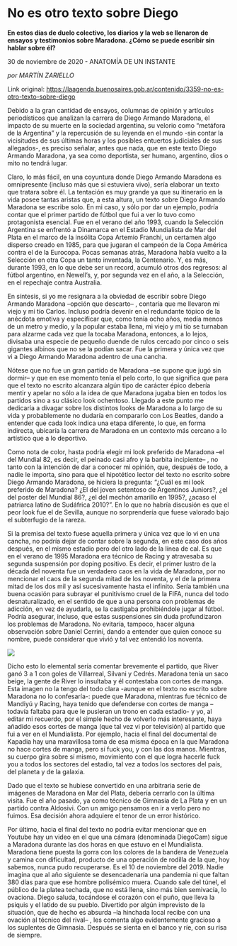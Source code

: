 # No es otro texto sobre Diego

**En estos días de duelo colectivo, los diarios y la web se llenaron de ensayos y testimonios sobre Maradona. ¿Cómo se puede escribir sin hablar sobre él?**

30 de noviembre de 2020 - ANATOMÍA DE UN INSTANTE

_por MARTÍN ZARIELLO_

Link original: https://laagenda.buenosaires.gob.ar/contenido/3359-no-es-otro-texto-sobre-diego



Debido a la gran cantidad de ensayos, columnas de opinión y artículos periodísticos que analizan la carrera de Diego Armando Maradona, el impacto de su muerte en la sociedad argentina, su velorio como “metáfora de la Argentina” y la repercusión de su leyenda en el mundo -sin contar la vicisitudes de sus últimas horas y los posibles entuertos judiciales de sus allegados-, es preciso señalar, antes que nada, que en este texto Diego Armando Maradona, ya sea como deportista, ser humano, argentino, dios o mito no tendrá lugar.




Claro, lo más fácil, en una coyuntura donde Diego Armando Maradona es omnipresente (incluso más que si estuviera vivo), sería elaborar un texto que tratara sobre él. La tentación es muy grande ya que su itinerario en la vida posee tantas aristas que, a esta altura, un texto sobre Diego Armando Maradona se escribe solo. En mi caso, y sólo por dar un ejemplo, podría contar que el primer partido de fútbol que fui a ver lo tuvo como protagonista esencial. Fue en el verano del año 1993, cuando la Selección Argentina se enfrentó a Dinamarca en el Estadio Mundialista de Mar del Plata en el marco de la insólita Copa Artemio Franchi, un certamen algo disperso creado en 1985, para que jugaran el campeón de la Copa América contra el de la Eurocopa. Pocas semanas atrás, Maradona había vuelto a la Selección en otra Copa un tanto inventada, la Centenario. Y, es más, durante 1993, en lo que debe ser un record, acumuló otros dos regresos: al fútbol argentino, en Newell’s, y, por segunda vez en el año, a la Selección, en el repechaje contra Australia.




En síntesis, si yo me resignara a la obviedad de escribir sobre Diego Armando Maradona –opción que descarto– , contaría que me llevaron mi viejo y mi tío Carlos. Incluso podría devenir en el redundante tópico de la anécdota emotiva y especificar que, como tenía ocho años, medía menos de un metro y medio, y la popular estaba llena, mi viejo y mi tío se turnaban para alzarme cada vez que la tocaba Maradona, entonces, a lo lejos, divisaba una especie de pequeño duende de rulos cercado por cinco o seis gigantes albinos que no se la podían sacar. Fue la primera y única vez que vi a Diego Armando Maradona adentro de una cancha.




Nótese que no fue un gran partido de Maradona –se supone que jugó sin dormir– y que en ese momento tenía el pelo corto, lo que significa que para que el texto no escrito alcanzara algún tipo de carácter épico debería mentir y apelar no sólo a la idea de que Maradona jugaba bien en todos los partidos sino a su clásico look ochentoso. Llegado a este punto me dedicaría a divagar sobre los distintos looks de Maradona a lo largo de su vida y probablemente no dudaría en compararlo con Los Beatles, dando a entender que cada look indica una etapa diferente, lo que, en forma indirecta, ubicaría la carrera de Maradona en un contexto más cercano a lo artístico que a lo deportivo.




Como nota de color, hasta podría elegir mi look preferido de Maradona –el del Mundial 82, es decir, el peinado casi afro y la barbita incipiente– , no tanto con la intención de dar a conocer mi opinión, que, después de todo, a nadie le importa, sino para que el hipotético lector del texto no escrito sobre Diego Armando Maradona, se hiciera la pregunta: “¿Cuál es mi look preferido de Maradona? ¿El del joven setentoso de Argentinos Juniors?, ¿el del poster del Mundial 86?, ¿el del mechón amarillo en 1995?, ¿acaso el patriarca latino de Sudáfrica 2010?”. En lo que no habría discusión es que el peor look fue el de Sevilla, aunque no sorprendería que fuese valorado bajo el subterfugio de la rareza.




Si la premisa del texto fuese aquella primera y única vez que lo vi en una cancha, no podría dejar de contar sobre la segunda, en este caso dos años después, en el mismo estadio pero del otro lado de la línea de cal. Es que en el verano de 1995 Maradona era técnico de Racing y atravesaba su segunda suspensión por doping positivo. Es decir, el primer lustro de la década del noventa fue un verdadero caos en la vida de Maradona, por no mencionar el caos de la segunda mitad de los noventa, y el de la primera mitad de los dos mil y así sucesivamente hasta el infinito. Sería también una buena ocasión para subrayar el punitivismo cruel de la FIFA, nunca del todo desnaturalizado, en el sentido de que a una persona con problemas de adicción, en vez de ayudarla, se la castigaba prohibiéndole jugar al fútbol. Podría asegurar, incluso, que estas suspensiones sin duda profundizaron los problemas de Maradona. No evitaría, tampoco, hacer alguna observación sobre Daniel Cerrini, dando a entender que quien conoce su nombre, puede considerar que vivió y tal vez entendió los noventa.




![](https://cdn.flowlikemusic.com/files/images/35540/c48212c1-1f4b-4cdb-8b6d-36f87f7ef240.jpg)




Dicho esto lo elemental sería comentar brevemente el partido, que River ganó 3 a 1 con goles de Villarreal, Silvani y Cedrés. Maradona tenía un saco beige, la gente de River lo insultaba y él contestaba con cortes de manga. Esta imagen no la tengo del todo clara -aunque en el texto no escrito sobre Maradona no lo confesaría-: puede que Maradona, mientras fue técnico de Mandiyú y Racing, haya tenido que defenderse con cortes de manga –todavía faltaba para que le pusieran un trono en cada estadio- y yo, al editar mi recuerdo, por el simple hecho de volverlo más interesante, haya añadido esos cortes de manga (que tal vez vi por televisión) al partido que fui a ver en el Mundialista. Por ejemplo, hacia el final del documental de Kapadia hay una maravillosa toma de esa misma época en la que Maradona no hace cortes de manga, pero sí fuck you, y con las dos manos. Mientras, su cuerpo gira sobre sí mismo, movimiento con el que logra hacerle fuck you a todos los sectores del estadio, tal vez a todos los sectores del país, del planeta y de la galaxia.




Dado que el texto se hubiese convertido en una arbitraria serie de imágenes de Maradona en Mar del Plata, debería cerrarlo con la última visita. Fue el año pasado, ya como técnico de Gimnasia de La Plata y en un partido contra Aldosivi. Con un amigo pensamos en ir a verlo pero no fuimos. Esa decisión ahora adquiere el tenor de un error histórico.




Por último, hacia el final del texto no podría evitar mencionar que en Youtube hay un video en el que una cámara (denominada DiegoCam) sigue a Maradona durante las dos horas en que estuvo en el Mundialista. Maradona tiene puesta la gorra con los colores de la bandera de Venezuela y camina con dificultad, producto de una operación de rodilla de la que, hoy sabemos, nunca pudo recuperarse. Es el 10 de noviembre del 2019. Nadie imagina que al año siguiente se desencadenaría una pandemia ni que faltan 380 días para que ese hombre polisémico muera. Cuando sale del túnel, el público de la platea techada, que no está llena, sino más bien semivacía, lo ovaciona. Diego saluda, tocándose el corazón con el puño, que lleva la psiquis y el latido de su pueblo. Divertido por algún imprevisto de la situación, que de hecho es absurda –la hinchada local recibe con una ovación al técnico del rival– , les comenta algo evidentemente gracioso a los suplentes de Gimnasia. Después se sienta en el banco y ríe, con su risa de siempre.



